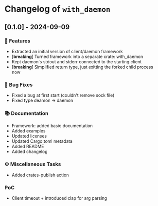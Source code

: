 # Changelog of `with_daemon`

## [0.1.0] - 2024-09-09

### 🚀 Features

- Extracted an initial version of client/daemon framework
- [**breaking**] Turned framework into a separate crate: with_daemon
- Kept daemon's stdout and stderr connected to the starting client
- [**breaking**] Simplified return type, just exitting the forked child process now

### 🐛 Bug Fixes

- Fixed a bug at first start (couldn't remove sock file)
- Fixed type deamon -> daemon

### 📚 Documentation

- Framework: added basic documentation
- Added examples
- Updated licenses
- Updated Cargo.toml metadata
- Added README
- Added changelog

### ⚙️ Miscellaneous Tasks

- Added crates-publish action

### PoC

- Client timeout + introduced clap for arg parsing

<!-- generated by git-cliff -->
